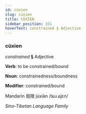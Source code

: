 ```yaml
---
id: cüxien
slug: cüxien
title: CÜXİEN
sidebar_position: 331
hoverText: constrained § Adjective
---
```


### cüxien

*constrained* **§** Adjective

**Verb**: to be constrained/bound

**Noun**: constrainedness/boundness

**Modifier**: constrained/bound

Mandarin 局限 júxiàn /tɕu.ɕjɛn/

*Sino-Tibetan Language Family*